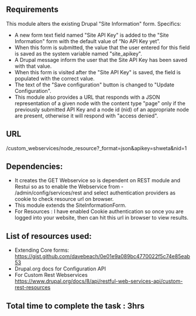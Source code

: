
## Requirements

This module alters the existing Drupal "Site Information" form. Specifics:

* A new form text field named "Site API Key" is added to the "Site Information" form with the default value of “No API Key yet”.
* When this form is submitted, the value that the user entered for this field is saved as the system variable named "site_apikey".
* A Drupal message inform the user that the Site API Key has been saved with that value.
* When this form is visited after the "Site API Key" is saved, the field is populated with the correct value.
* The text of the "Save configuration" button is changed to "Update Configuration".
* This module also provides a URL that responds with a JSON representation of a given node with the content type "page" only if the previously submitted API Key and a node id (nid) of an appropriate node are present, otherwise it will respond with "access denied".

## URL

<Website host>/custom_webservices/node_resource?_format=json&apikey=shweta&nid=1

## Dependencies:

* It creates the GET Webservice so is dependent on REST module and Restui so as to enable the Webservice from - /admin/config/services/rest and select authentication providers as cookie to check resource url on browser.
* This module extends the SiteInformationForm.
* For Resources : I have enabled Cookie authentication so once you are logged into your website, then can hit this url in browser to view results.


## List of resources used:

* Extending Core forms:
https://gist.github.com/davebeach/0e01e9a089bc4770022f5c74e85eab53
* Drupal.org docs for Configuration API
* For Custom Rest Webservices
https://www.drupal.org/docs/8/api/restful-web-services-api/custom-rest-resources


## Total time to complete the task : 3hrs